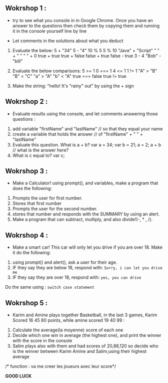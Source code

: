 ## Wokrshop 1 : 

* try to see what you console in  in Google Chrome. Once you have an answer to the questions then check them by copying them and running it in the console yourself line by line

* Let comments in the solutions about what you deduct

1. Evaluate the below:
5 + "34"
5 - "4"
10 % 5
5 % 10
"Java" + "Script"
" " + " "
" " + 0
true + true
true + false
false + true
false - true
3 - 4
"Bob" - "bill"


2. Evaluate the below comparisons:
5 >= 1
0 === 1
4 <= 1
1 != 1
"A" > "B"
"B" < "C"
"a" > "A"
"b" < "A"
true === false
true != true


3. Make the string: "hello! It's "rainy" out" by using the + sign

## Wokrshop 2 :

* Evaluate results using the console, and let comments answering those questions : 

1. add variable "firstName" and "lastName" // so that they equal your name
2. create a variable that holds the answer // of "firstName" + " " + "lastName"
3. Evaluate this question. What is a + b?
var a = 34;
var b = 21;
a = 2;
a + b // what is the answer here?
1. What is c equal to?
var c;


## Wokrshop 3 :

*  Make a Calculator! using prompt(), and variables, make a program that does the following:
 1. Prompts the user for first number.
 2. Stores that first number
 3. Prompts the user for the second number.
 4. stores that number and responds with the SUMMARY by using an alert.  
 5. Make a program that can subtract, multiply, and also divide!(-, * , /).

## Wokrshop 4 :
* Make a smart car! This car will only let you drive if you are over 18. Make it do the following:
1. using prompt() and alert(), ask a user for their age.
2. IF they say they are below 18, respond with:
  `Sorry, i can let you drive me`
3. IF they say they are over 18, respond with:
  `yes, you can drive`

  Do the same using : `switch case statement`


## Wokrshop 5 : 
* Karim and Amine plays together Basketball, in the last 3 games, Karim Scored 16 45 80 points, while amine scored 19 40 99 :

1. Calculate the average(la moyenne) score of each one 
2. Decide which one win in average (the highest one), and print the winner with the score in the console
3. Salim plays also with them and had scores of 20,88,120 so decide who is the winner between Karim Amine and Salim,using their highest average

/* function : va me creer les joueurs avec leur score*/


**GOOD LUCK** 
